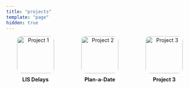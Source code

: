 ```yaml
---
title: "projects"
template: "page"
hidden: true
---
```


<div style="display: grid; grid-template-columns: repeat(auto-fit, minmax(150px, 1fr)); gap: 16px; justify-items: center; text-align: center;">
  <a href="https://lis-delays.townlake.io" target="_blank" rel="noopener noreferrer" style="text-decoration: none;">
    <img src="https://imagedelivery.net/BO71HffCLgVKrpfgjL7r7Q/47dde782-3c81-49d5-c50c-cd4e0cb49d00/public" alt="Project 1" style="border-radius: 12px; width: 100px; height: 100px; object-fit: cover;">
    <div style="margin-top: 8px; color: inherit; font-weight: bold;">LIS Delays</div>
  </a>
  <a href="https://datenight.samrhea.com/" target="_blank" rel="noopener noreferrer" style="text-decoration: none;">
    <img src="https://imagedelivery.net/BO71HffCLgVKrpfgjL7r7Q/7c2150d8-6c6d-48dc-48d2-169d2ee6dc00/public" alt="Project 2" style="border-radius: 12px; width: 100px; height: 100px; object-fit: cover;">
    <div style="margin-top: 8px; color: inherit; font-weight: bold;">Plan-a-Date</div>
  </a>
  <a href="https://project3.com" target="_blank" rel="noopener noreferrer" style="text-decoration: none;">
    <img src="/images/project3.png" alt="Project 3" style="border-radius: 12px; width: 100px; height: 100px; object-fit: cover;">
    <div style="margin-top: 8px; color: inherit; font-weight: bold;">Project 3</div>
  </a>
</div>
